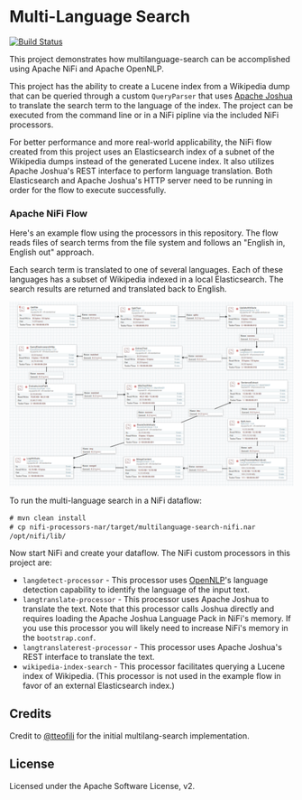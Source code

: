 # Multi-Language Search

[![Build Status](https://travis-ci.org/jzonthemtn/multilanguage-search.svg?branch=master)](https://travis-ci.org/jzonthemtn/multilanguage-search)

This project demonstrates how multilanguage-search can be accomplished using Apache NiFi and Apache OpenNLP.

This project has the ability to create a Lucene index from a Wikipedia dump that can be queried through a custom `QueryParser` that uses [Apache Joshua](https://cwiki.apache.org/confluence/display/JOSHUA/Apache+Joshua+%28Incubating%29+Home) to translate the search term to the language of the index. The project can be executed from the command line or in a NiFi pipline via the included NiFi processors.

For better performance and more real-world applicability, the NiFi flow created from this project uses an Elasticsearch index of a subnet of the Wikipedia dumps instead of the generated Lucene index. It also utilizes Apache Joshua's REST interface to perform language translation. Both Elasticsearch and Apache Joshua's HTTP server need to be running in order for the flow to execute successfully.

### Apache NiFi Flow

Here's an example flow using the processors in this repository. The flow reads files of search terms from the file system and follows an "English in, English out" approach.

Each search term is translated to one of several languages. Each of these languages has a subset of Wikipedia indexed in a local Elasticsearch. The search results are returned and translated back to English.

![Flow](https://raw.githubusercontent.com/jzonthemtn/multilanguage-search/master/flow.png)

To run the multi-language search in a NiFi dataflow:

```
# mvn clean install
# cp nifi-processors-nar/target/multilanguage-search-nifi.nar /opt/nifi/lib/
```

Now start NiFi and create your dataflow. The NiFi custom processors in this project are:

* `langdetect-processor` - This processor uses [OpenNLP](https://opennlp.apache.org/)'s language detection capability to identify the language of the input text.
* `langtranslate-processor` - This processor uses Apache Joshua to translate the text. Note that this processor calls Joshua directly and requires loading the Apache Joshua Language Pack in NiFi's memory. If you use this processor you will likely need to increase NiFi's memory in the `bootstrap.conf`.
* `langtranslaterest-processor` - This processor uses Apache Joshua's REST interface to translate the text.
* `wikipedia-index-search` - This processor facilitates querying a Lucene index of Wikipedia. (This processor is not used in the example flow in favor of an external Elasticsearch index.)

## Credits

Credit to [@tteofili](https://github.com/tteofili) for the initial multilang-search implementation.

## License

Licensed under the Apache Software License, v2.
